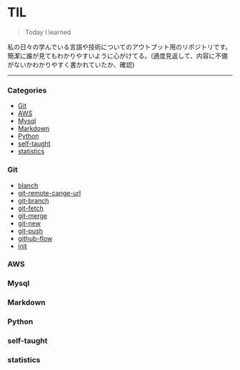 # TIL

> Today I learned

私の日々の学んでいる言語や技術についてのアウトプット用のリポジトリです。
簡潔に誰が見てもわかりやすいように心がけてる。(適度見返して、内容に不備がないかわかりやすく書かれていたか、確認)

---

### Categories

* [Git](#git)
* [AWS](#AWS)
* [Mysql](#Mysql)
* [Markdown](#markdown)
* [Python](#python)
* [self-taught](#self-taught)
* [statistics](#statistics)

### Git
- [blanch](git/blanch.md)
- [git-remote-cange-url](git/git-remote-cange-url.md)
- [git-branch](git/git_branch.md)
- [git-fetch](git/git_fetch.md)
- [git-merge](git/git_merge.md)
- [git-new](git/git_new.md)
- [git-push](git/git_push.md)
- [github-flow](git/github_flow.md)
- [init](git/init.md)

### AWS

### Mysql

### Markdown

### Python

### self-taught

### statistics



